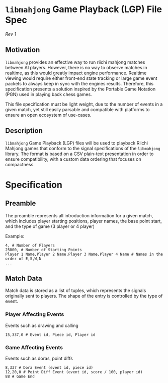 # `libmahjong` Game Playback (LGP) File Spec
*Rev 1*

## Motivation

`libmahjong` provides an effective way to run riichi mahjong matches between AI players. However, there is no way to observe matches in realtime, as this would greatly impact engine performance. Realtime viewing would require either front-end state tracking or large game event packets to always keep in sync with the engines results. Therefore, this specification presents a solution inspired by the Portable Game Notation (PGN) used in playing back chess games.

This file specification must be light weight, due to the number of events in a given match, yet still easily parsable and compatible with platforms to ensure an open ecosystem of use-cases.

## Description

`libmahjong` Game Playback (LGP) files will be used to playback Riichi Mahjong games that conform to the signal specifications of the `libmahjong` library. The format is based on a CSV plain-text presentation in order to ensure compatibility, with a custom data ordering that focuses on compactness.

# Specification

## Preamble

The preamble represents all introduction information for a given match, which includes player starting positions, player names, the base point start, and the type of game (3 player or 4 player)

Example:

```
4, # Number of Players
25000, # Number of Starting Points
Player 1 Name,Player 2 Name,Player 3 Name,Player 4 Name # Names in the order of E,S,W,N
...
```

## Match Data

Match data is stored as a list of tuples, which represents the signals originally sent to players. The shape of the entry is controlled by the type of event.

### Player Affecting Events
Events such as drawing and calling

```
15,337,0 # Event id, Piece id, Player id
```

### Game Affecting Events
Events such as doras, point diffs

```
8,337 # Dora Event (event id, piece id)
12,20,0 # Point Diff Event (event id, score / 100, player id)
88 # Game End
```